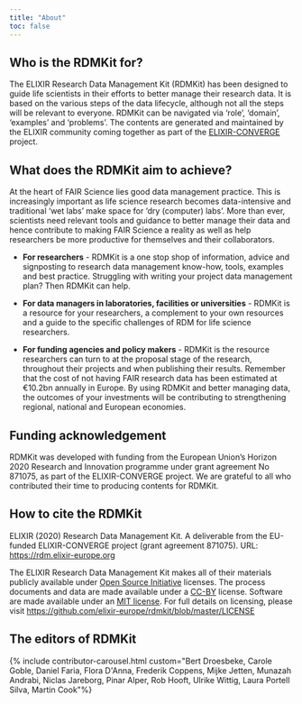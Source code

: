 ```yaml
---
title: "About"
toc: false
---
```


## Who is the RDMKit for?
The ELIXIR Research Data Management Kit (RDMKit) has been designed to guide life scientists in their efforts to better manage their research data. It is based on the various steps of the data lifecycle, although not all the steps will be relevant to everyone. RDMKit can be navigated via ‘role’, ‘domain’, ‘examples’ and ‘problems’. The contents are generated and maintained by the ELIXIR community coming together as part of the [ELIXIR-CONVERGE](https://elixir-europe.org/about-us/how-funded/eu-projects/converge) project.

## What does the RDMKit aim to achieve?
At the heart of FAIR Science lies good data management practice. This is increasingly important as life science research becomes data-intensive and traditional ‘wet labs’ make space for ‘dry (computer) labs’. More than ever, scientists need relevant tools and guidance to better manage their data and hence contribute to making FAIR Science a reality as well as help researchers be more productive for themselves and their collaborators.

- **For researchers** - RDMKit is a one stop shop of information, advice and signposting to research data management know-how, tools, examples and best practice. Struggling with writing your project data management plan? Then RDMKit can help.

- **For data managers in laboratories, facilities or universities** - RDMKit is a resource for your researchers, a complement to your own resources and a guide to the specific challenges of RDM for life science researchers. 

- **For funding agencies and policy makers** - RDMKit is the resource researchers can turn to at the proposal stage of the research, throughout their projects and when publishing their results.  Remember that the cost of not having FAIR research data has been estimated at €10.2bn annually in Europe. By using RDMKit and better managing  data, the outcomes of your investments will be contributing to strengthening regional, national and European economies.

## Funding acknowledgement
RDMKit was developed with funding from the European Union’s Horizon 2020 Research and Innovation programme under grant agreement No 871075, as part of the ELIXIR-CONVERGE project. We are grateful to all who contributed their time to producing contents for RDMKit. 

## How to cite the RDMKit
ELIXIR (2020) Research Data Management Kit. A deliverable from the EU-funded ELIXIR-CONVERGE project (grant agreement 871075). URL: https://rdm.elixir-europe.org

The ELIXIR Research Data Management Kit makes all of their materials publicly available under [Open Source Initiative](https://opensource.org/licenses) licenses.
The process documents and data are made available under a [CC-BY](https://creativecommons.org/licenses/by/4.0/) license.
Software are made available under an [MIT license](https://opensource.org/licenses/mit-license.html).
For full details on licensing, please visit https://github.com/elixir-europe/rdmkit/blob/master/LICENSE


## The editors of RDMKit


{% include contributor-carousel.html custom="Bert Droesbeke, Carole Goble, Daniel Faria, Flora D'Anna, Frederik Coppens, Mijke Jetten, Munazah Andrabi, Niclas Jareborg, Pinar Alper, Rob Hooft, Ulrike Wittig, Laura Portell Silva, Martin Cook"%}